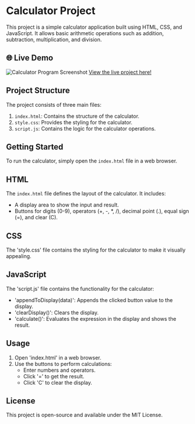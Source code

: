 # Calculator Project

This project is a simple calculator application built using HTML, CSS, and JavaScript. It allows basic arithmetic operations such as addition, subtraction, multiplication, and division.

## 🌐 Live Demo
![Calculator Program Screenshot](calculator-program-screenshot.png)
[View the live project here!](https://laibatariq110.github.io/Calculator-Program)

## Project Structure

The project consists of three main files:

1. `index.html`: Contains the structure of the calculator.
2. `style.css`: Provides the styling for the calculator.
3. `script.js`: Contains the logic for the calculator operations.

## Getting Started

To run the calculator, simply open the `index.html` file in a web browser.

## HTML

The `index.html` file defines the layout of the calculator. It includes:

- A display area to show the input and result.
- Buttons for digits (0-9), operators (+, -, *, /), decimal point (.), equal sign (=), and clear (C).

## CSS

The 'style.css' file contains the styling for the calculator to make it visually appealing.

## JavaScript

The 'script.js' file contains the functionality for the calculator:

- 'appendToDisplay(data)': Appends the clicked button value to the display.
- 'clearDisplay()': Clears the display.
- 'calculate()': Evaluates the expression in the display and shows the result.

## Usage

1. Open 'index.html' in a web browser.
2. Use the buttons to perform calculations:
    - Enter numbers and operators.
    - Click '=' to get the result.
    - Click 'C' to clear the display.

## License

This project is open-source and available under the MIT License.
